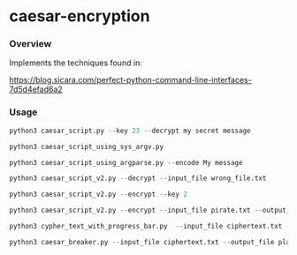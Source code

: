 # caesar-encryption

### Overview

Implements the techniques found in:

https://blog.sicara.com/perfect-python-command-line-interfaces-7d5d4efad6a2

### Usage

```python
python3 caesar_script.py --key 23 --decrypt my secret message

python3 caesar_script_using_sys_argv.py

python3 caesar_script_using_argparse.py --encode My message

python3 caesar_script_v2.py --decrypt --input_file wrong_file.txt

python3 caesar_script_v2.py --encrypt --key 2

python3 caesar_script_v2.py --encrypt --input_file pirate.txt --output_file ciphertext.txt   

python3 cypher_text_with_progress_bar.py  --input_file ciphertext.txt --output_file plaintext.txt

python3 caesar_breaker.py --input_file ciphertext.txt --output_file plaintext.txt

```